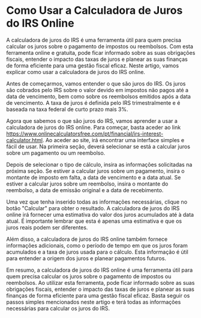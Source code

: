 Como Usar a Calculadora de Juros do IRS Online
==============================================

A calculadora de juros do IRS é uma ferramenta útil para quem precisa calcular os juros sobre o pagamento de impostos ou reembolsos. Com esta ferramenta online e gratuita, pode ficar informado sobre as suas obrigações fiscais, entender o impacto das taxas de juros e planear as suas finanças de forma eficiente para uma gestão fiscal eficaz. Neste artigo, vamos explicar como usar a calculadora de juros do IRS online.

Antes de começarmos, vamos entender o que são juros do IRS. Os juros são cobrados pelo IRS sobre o valor devido em impostos não pagos até a data de vencimento, bem como sobre os reembolsos emitidos após a data de vencimento. A taxa de juros é definida pelo IRS trimestralmente e é baseada na taxa federal de curto prazo mais 3%.

Agora que sabemos o que são juros do IRS, vamos aprender a usar a calculadora de juros do IRS online. Para começar, basta aceder ao link <https://www.onlinecalculatorsfree.com/pt/financial/irs-interest-calculator.html>. Ao aceder ao site, irá encontrar uma interface simples e fácil de usar. Na primeira seção, deverá selecionar se está a calcular juros sobre um pagamento ou um reembolso.

Depois de selecionar o tipo de cálculo, insira as informações solicitadas na próxima seção. Se estiver a calcular juros sobre um pagamento, insira o montante de imposto em falta, a data de vencimento e a data atual. Se estiver a calcular juros sobre um reembolso, insira o montante do reembolso, a data de emissão original e a data de recebimento.

Uma vez que tenha inserido todas as informações necessárias, clique no botão "Calcular" para obter o resultado. A calculadora de juros do IRS online irá fornecer uma estimativa do valor dos juros acumulados até à data atual. É importante lembrar que esta é apenas uma estimativa e que os juros reais podem ser diferentes.

Além disso, a calculadora de juros do IRS online também fornece informações adicionais, como o período de tempo em que os juros foram acumulados e a taxa de juros usada para o cálculo. Esta informação é útil para entender a origem dos juros e planear pagamentos futuros.

Em resumo, a calculadora de juros do IRS online é uma ferramenta útil para quem precisa calcular os juros sobre o pagamento de impostos ou reembolsos. Ao utilizar esta ferramenta, pode ficar informado sobre as suas obrigações fiscais, entender o impacto das taxas de juros e planear as suas finanças de forma eficiente para uma gestão fiscal eficaz. Basta seguir os passos simples mencionados neste artigo e terá todas as informações necessárias para calcular os juros do IRS.